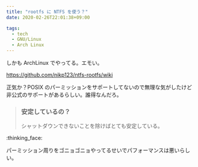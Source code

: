 ```yaml
---
title: "rootfs に NTFS を使う？"
date: 2020-02-26T22:01:38+09:00

tags:
  - tech
  - GNU/Linux
  - Arch Linux
---
```


しかも ArchLinux でやってる。エモい。

https://github.com/nikp123/ntfs-rootfs/wiki

正気か？POSIX のパーミッションをサポートしてないので無理な気がしたけど
非公式のサポートがあるらしい。誰得なんだろ。

> ### 安定しているの？
>
> シャットダウンできないことを除けばとても安定している。

:thinking_face:

パーミッション周りをゴニョゴニョやってるせいでパフォーマンスは悪いらしい。
